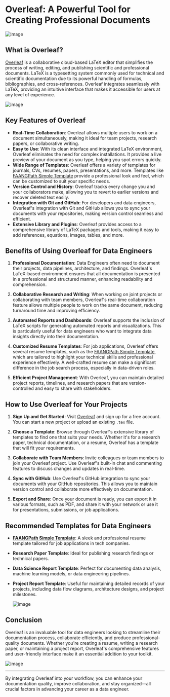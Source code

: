 # Overleaf: A Powerful Tool for Creating Professional Documents

![image](https://github.com/user-attachments/assets/e8dffb6f-c14b-4a79-ae1c-75eff0822b5d)


## What is Overleaf?

[Overleaf](https://www.overleaf.com/) is a collaborative cloud-based LaTeX editor that simplifies the process of writing, editing, and publishing scientific and professional documents. LaTeX is a typesetting system commonly used for technical and scientific documentation due to its powerful handling of formulas, bibliographies, and cross-references. Overleaf integrates seamlessly with LaTeX, providing an intuitive interface that makes it accessible for users at any level of experience.

![image](https://github.com/user-attachments/assets/d068c1d8-131d-4731-9075-d3f057bff5d7)


## Key Features of Overleaf

- **Real-Time Collaboration**: Overleaf allows multiple users to work on a document simultaneously, making it ideal for team projects, research papers, or collaborative writing.
- **Easy to Use**: With its clean interface and integrated LaTeX environment, Overleaf eliminates the need for complex installations. It provides a live preview of your document as you type, helping you spot errors quickly.
- **Wide Range of Templates**: Overleaf offers a variety of templates for journals, CVs, resumes, papers, presentations, and more. Templates like [FAANGPath Simple Template](https://www.overleaf.com/latex/templates/faangpath-simple-template/npsfpdqnxmbc) provide a professional look and feel, which can be customized to suit your specific needs.
- **Version Control and History**: Overleaf tracks every change you and your collaborators make, allowing you to revert to earlier versions and recover deleted text easily.
- **Integration with Git and GitHub**: For developers and data engineers, Overleaf's integration with Git and GitHub allows you to sync your documents with your repositories, making version control seamless and efficient.
- **Extensive Library and Plugins**: Overleaf provides access to a comprehensive library of LaTeX packages and tools, making it easy to add references, equations, images, tables, and more.

## Benefits of Using Overleaf for Data Engineers

1. **Professional Documentation**: Data Engineers often need to document their projects, data pipelines, architecture, and findings. Overleaf's LaTeX-based environment ensures that all documentation is presented in a professional and structured manner, enhancing readability and comprehension.
   
2. **Collaborative Research and Writing**: When working on joint projects or collaborating with team members, Overleaf's real-time collaboration feature allows multiple people to work on the same document, reducing turnaround time and improving efficiency.

3. **Automated Reports and Dashboards**: Overleaf supports the inclusion of LaTeX scripts for generating automated reports and visualizations. This is particularly useful for data engineers who want to integrate data insights directly into their documentation.

4. **Customized Resume Templates**: For job applications, Overleaf offers several resume templates, such as the [FAANGPath Simple Template](https://www.overleaf.com/latex/templates/faangpath-simple-template/npsfpdqnxmbc), which are tailored to highlight your technical skills and professional experience effectively. A well-crafted resume can make a significant difference in the job search process, especially in data-driven roles.

5. **Efficient Project Management**: With Overleaf, you can maintain detailed project reports, timelines, and research papers that are version-controlled and easy to share with stakeholders.

## How to Use Overleaf for Your Projects

1. **Sign Up and Get Started**: Visit [Overleaf](https://www.overleaf.com/) and sign up for a free account. You can start a new project or upload an existing `.tex` file.
   
2. **Choose a Template**: Browse through Overleaf's extensive library of templates to find one that suits your needs. Whether it's for a research paper, technical documentation, or a resume, Overleaf has a template that will fit your requirements.

3. **Collaborate with Team Members**: Invite colleagues or team members to join your Overleaf project. Use Overleaf's built-in chat and commenting features to discuss changes and updates in real-time.

4. **Sync with GitHub**: Use Overleaf's GitHub integration to sync your documents with your GitHub repositories. This allows you to maintain version control and collaborate more effectively on documentation.

5. **Export and Share**: Once your document is ready, you can export it in various formats, such as PDF, and share it with your network or use it for presentations, submissions, or job applications.

## Recommended Templates for Data Engineers

- **[FAANGPath Simple Template](https://www.overleaf.com/latex/templates/faangpath-simple-template/npsfpdqnxmbc)**: A sleek and professional resume template tailored for job applications in tech companies.
- **Research Paper Template**: Ideal for publishing research findings or technical papers.
- **Data Science Report Template**: Perfect for documenting data analysis, machine learning models, or data engineering pipelines.
- **Project Report Template**: Useful for maintaining detailed records of your projects, including data flow diagrams, architecture designs, and project milestones.

  ![image](https://github.com/user-attachments/assets/576eed36-78f4-4c12-8871-dedb7ffc493b)


## Conclusion

Overleaf is an invaluable tool for data engineers looking to streamline their documentation process, collaborate efficiently, and produce professional-quality documents. Whether you're creating a resume, writing a research paper, or maintaining a project report, Overleaf's comprehensive features and user-friendly interface make it an essential addition to your toolkit.

![image](https://github.com/user-attachments/assets/730f94c8-7b94-422b-a16c-633db07bd17d)


---

By integrating Overleaf into your workflow, you can enhance your documentation quality, improve collaboration, and stay organized—all crucial factors in advancing your career as a data engineer.


